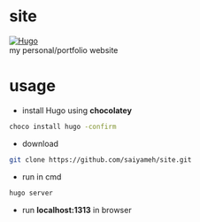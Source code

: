 # site

[![Hugo](https://img.shields.io/chocolatey/v/hugo?label=Built%20with%20Hugo)](https://gohugo.io/)\
my personal/portfolio website

# usage
- install Hugo using **chocolatey**

```sh
choco install hugo -confirm
```

- download

```sh
git clone https://github.com/saiyameh/site.git
```

- run in cmd

```sh
hugo server
```

- run **localhost:1313** in browser
